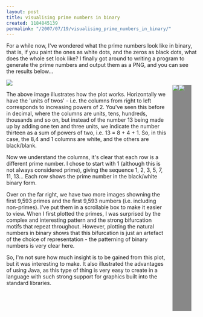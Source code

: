 ```yaml
---
layout: post
title: visualising prime numbers in binary
created: 1184845139
permalink: "/2007/07/19/visualising_prime_numbers_in_binary/"
---
```

<p>
For a while now, I've wondered what the prime numbers look like in binary, that is, if you paint the ones as white dots, and the zeros as black dots, what does the whole set look like?  I finally got around to writing a program to generate the prime numbers and output them as a PNG, and you can see the results below...
</p>
<!--break-->
<div style="float: right; background-color: #888; width: 50px; height: 600px; overflow: scroll; margin: 1em;">
<img  style="float: left; background-color: transparent; margin: 0; padding: 0; border: none;" 
src="http://anjackson.net/sites/anjackson.net/files/images/primes.png"/>
<img  style="float: left; background-color: transparent; margin: 0; padding: 0; border: none;" 
src="http://anjackson.net/sites/anjackson.net/files/images/not-primes.png"/>
</div>

<img  style="display: block; margin: 0.5em auto; padding: 0; border: none;" src="http://anjackson.net/sites/anjackson.net/files/images/PrimePlotIllustration.png"/>

<p>
The above image illustrates how the plot works.  Horizontally we have the 'units of twos' - i.e. the columns from right to left corresponds to increasing powers of 2.  You've seen this before in decimal, where the columns are units, tens, hundreds, thousands and so on, but instead of the number 13 being made up by adding one ten and three units, we indicate the number thirteen as a sum of powers of two, i.e. 13 = 8 + 4 + 1.  So, in this case, the 8,4 and 1 columns are white, and the others are black/blank.
</p>
<p>
Now we understand the columns, it's clear that each row is a different prime number.  I chose to start with 1 (although this is not always considered prime), giving the sequence 1, 2, 3, 5, 7, 11, 13...  Each row shows the prime number in the black/white binary form.
</p>
<p>
Over on the far right, we have two more images showning the first 9,593 primes and the first 9,593 numbers (i.e. including non-primes).  I've put them in a scrollable box to make it easier to view.  When I first plotted the primes, I was surprised by the complex and interesting pattern and the strong bifurcation motifs that repeat throughout.  However, plotting the natural numbers in binary shows that this bifurcation is just an artefact of the choice of representation - the patterning of binary numbers is very clear here.
</p>
<p>
So, I'm not sure how much insight is to be gained from this plot, but it was interesting to make.  It also illustrated the advantages of using Java, as this type of thing is very easy to create in a language with such strong support for graphics built into the standard libraries.
</p>

